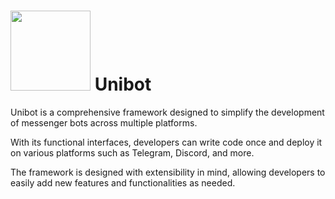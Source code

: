 # <img src="ReadMeLogo.png" width="128"> Unibot

Unibot is a comprehensive framework designed to simplify the development of messenger bots across multiple platforms.

With its functional interfaces, developers can write code once and deploy it on various platforms
such as Telegram, Discord, and more.

The framework is designed with extensibility in mind,
allowing developers to easily add new features and functionalities as needed.
